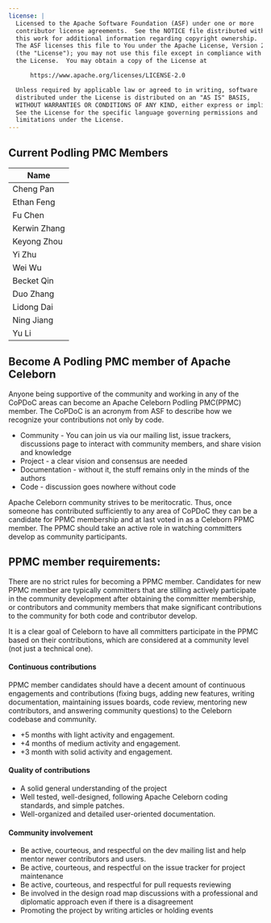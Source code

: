 ```yaml
---
license: |
  Licensed to the Apache Software Foundation (ASF) under one or more
  contributor license agreements.  See the NOTICE file distributed with
  this work for additional information regarding copyright ownership.
  The ASF licenses this file to You under the Apache License, Version 2.0
  (the "License"); you may not use this file except in compliance with
  the License.  You may obtain a copy of the License at

      https://www.apache.org/licenses/LICENSE-2.0

  Unless required by applicable law or agreed to in writing, software
  distributed under the License is distributed on an "AS IS" BASIS,
  WITHOUT WARRANTIES OR CONDITIONS OF ANY KIND, either express or implied.
  See the License for the specific language governing permissions and
  limitations under the License.
---
```


## Current Podling PMC Members 

| Name         |
|--------------|
| Cheng Pan    |
| Ethan Feng   |
| Fu Chen      |
| Kerwin Zhang |
| Keyong Zhou  |
| Yi Zhu       |
| Wei Wu       |
| Becket Qin   |
| Duo Zhang    |
| Lidong Dai   |
| Ning Jiang   |
| Yu Li        |


## Become A Podling PMC member of Apache Celeborn
Anyone being supportive of the community and working in any of the CoPDoC areas can become an Apache Celeborn Podling PMC(PPMC) member. The CoPDoC is an acronym from ASF to describe how we recognize your contributions not only by code.

- Community - You can join us via our mailing list, issue trackers, discussions page to interact with community members, and share vision and knowledge
- Project - a clear vision and consensus are needed
- Documentation - without it, the stuff remains only in the minds of the authors
- Code - discussion goes nowhere without code


Apache Celeborn community strives to be meritocratic. Thus, once someone has contributed sufficiently to any area of CoPDoC they can be a candidate for PPMC membership and at last voted in as a Celeborn PPMC member. The PPMC should take an active role in watching committers develop as community participants.

## PPMC member requirements:
There are no strict rules for becoming a PPMC member. Candidates for new PPMC member are typically committers that are stilling actively participate in the community development after obtaining the committer membership, or contributors and community members that make significant contributions to the community for both code and contributor develop.

It is a clear goal of Celeborn to have all committers participate in the PPMC based on their contributions, which are considered at a community level (not just a technical one).

#### Continuous contributions
PPMC member candidates should have a decent amount of continuous engagements and contributions (fixing bugs, adding new features, writing documentation, maintaining issues boards, code review, mentoring new contributors, and answering community questions) to the Celeborn codebase and community.

- +5 months with light activity and engagement.
- +4 months of medium activity and engagement.
- +3 month with solid activity and engagement.

#### Quality of contributions
- A solid general understanding of the project
- Well tested, well-designed, following Apache Celeborn coding standards, and simple patches.
- Well-organized and detailed user-oriented documentation.

#### Community involvement
- Be active, courteous, and respectful on the dev mailing list and help mentor newer contributors and users.
- Be active, courteous, and respectful on the issue tracker for project maintenance
- Be active, courteous, and respectful for pull requests reviewing
- Be involved in the design road map discussions with a professional and diplomatic approach even if there is a disagreement
- Promoting the project by writing articles or holding events
